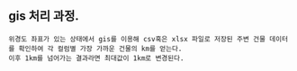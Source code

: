 ## gis 처리 과정.

    위경도 좌표가 있는 상태에서 gis를 이용해 csv혹은 xlsx 파일로 저장된 주변 건물 데이터를 확인하여 각 컬럼별 가장 가까운 건물의 km를 얻는다.
    이후 1km를 넘어가는 결과라면 최대값이 1km로 변경된다.
